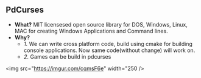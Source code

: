 ## PdCurses
- **What?** MIT licensesed open source library for DOS, Windows, Linux, MAC for creating Windows Applications and Command lines. 
- **Why?** 
  - *1.* We can write cross platform code, build using cmake for building console applications. Now same code(without change) will work on.
  - *2.* Games can be build in pdcurses
  
<img src="https://imgur.com/cqmsF6e" width="250 />  
